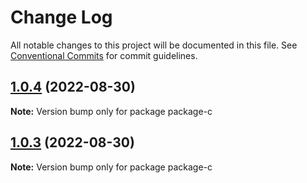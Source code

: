 # Change Log

All notable changes to this project will be documented in this file.
See [Conventional Commits](https://conventionalcommits.org) for commit guidelines.

## [1.0.4](https://github.com/lisanfu/lerna-demo/compare/package-c@1.0.3...package-c@1.0.4) (2022-08-30)

**Note:** Version bump only for package package-c





## [1.0.3](https://github.com/lisanfu/lerna-demo/compare/package-c@1.0.2...package-c@1.0.3) (2022-08-30)

**Note:** Version bump only for package package-c
